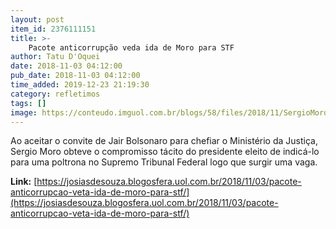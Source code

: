 ```yaml
---
layout: post
item_id: 2376111151
title: >-
    Pacote anticorrupção veda ida de Moro para STF
author: Tatu D'Oquei
date: 2018-11-03 04:12:00
pub_date: 2018-11-03 04:12:00
time_added: 2019-12-23 21:19:30
category: refletimos
tags: []
image: https://conteudo.imguol.com.br/blogs/58/files/2018/11/SergioMoroNovasMedidasEstelitaHassCarazzaiFolha.jpg
---
```


Ao aceitar o convite de Jair Bolsonaro para chefiar o Ministério da Justiça, Sergio Moro obteve o compromisso tácito do presidente eleito de indicá-lo para uma poltrona no Supremo Tribunal Federal logo que surgir uma vaga.

**Link:** [https://josiasdesouza.blogosfera.uol.com.br/2018/11/03/pacote-anticorrupcao-veta-ida-de-moro-para-stf/](https://josiasdesouza.blogosfera.uol.com.br/2018/11/03/pacote-anticorrupcao-veta-ida-de-moro-para-stf/)

